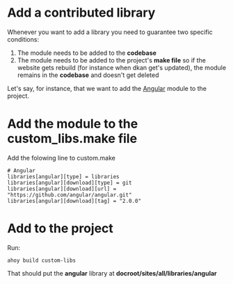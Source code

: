 # Add a contributed library

Whenever you want to add a library you need to guarantee two specific conditions:

1. The module needs to be added to the **codebase** 
2. The module needs to be added to the project's **make file** so if the website gets rebuild (for instance when dkan get's updated), the module remains in the **codebase** and doesn't get deleted

Let's say, for instance, that we want to add the [Angular](https://github.com/angular/angular) module to the project. 

# Add the module to the custom_libs.make file
Add the folowing line to custom.make 
```
# Angular
libraries[angular][type] = libraries
libraries[angular][download][type] = git
libraries[angular][download][url] = "https://github.com/angular/angular.git"
libraries[angular][download][tag] = "2.0.0"
```
# Add to the project
Run: 
```
ahoy build custom-libs
```
That should put the **angular** library at **docroot/sites/all/libraries/angular**
